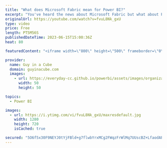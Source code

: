 ```yaml
---
title: "What does Microsoft Fabric mean for Power BI?"
excerpt: "You've heard the news about Microsoft Fabric but what about Power BI? How does Power BI fit in? Do you need to migrate anything? Can you still do what you were doing? Adam tells you what you need to know!  Direct Lake (PREVIEW) https://learn.microsoft.com/power-bi/enterprise/directlake-overview  Microsoft"
originalUrl: https://youtube.com/watch?v=fvuL8Nk_gxU
type: video
price: Free
length: PT5M56S
publishedDateTime: 2023-06-15T15:00:36Z
heat: 80

featuredContent: "<iframe width=\"800\" height=\"500\" frameborder=\"0\" src=\"https://www.youtube.com/embed/fvuL8Nk_gxU\" allow=\"accelerometer; autoplay; encrypted-media; gyroscope; picture-in-picture\" allowfullscreen></iframe>"

provider:
  name: Guy in a Cube
  domain: guyinacube.com
  images:
    - url: https://everyday-cc.github.io/powerbi/assets/images/organizations/guyinacube.com-50x50.jpg
      width: 50
      height: 50

topics:
  - Power BI

images:
  - url: https://i.ytimg.com/vi/fvuL8Nk_gxU/maxresdefault.jpg
    width: 1280
    height: 720
    isCached: true

secured: "5O6f5x30F9NEYJ0tYjFBld+g7flwbYrxMCg2FWqzFrWlMq7UUscBZ+LfaodAPm2LmgkvJLlaeOCHM8j1jplYDH+GbeIUFjIXrX/ju6oZ5b6dNJLJMhpS4phgk/bUJs1r39gP9SgYqQKslDGJUtTTX4VxHdhLY7TOWXWIVNbzh+uQ1R/9Xf+Hx1lIM2zSSh2M0rus6/LVSpAdoVEuCMBiME5CsHWgLJUpGz6i7rahdVN8hXAFWIyUzs7SvTRnXW31UsZD/pjwiq9/98mzddtR2hmvJmno8GjoBaFqTzmne9YD0vOMAeQr09anrpsWgm74Z7xVcT4JNoV8oJVX1i4trGjXuNh1kHvttIAd0AX/Aeq+yvIeym1HSCxNIomm4XGy9AEqYXAK5fSUeCwTYcCAl8SZbAbVEaGKUORuz6ta1RI=;02lrLHKJSlNSR9drFsa8eA=="
---
```


